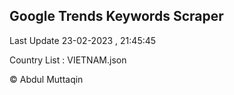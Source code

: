 

## Google Trends Keywords Scraper 
 
Last Update 23-02-2023 , 21:45:45

Country List :
VIETNAM.json



© Abdul Muttaqin 
